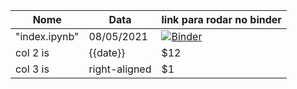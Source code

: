 | Nome          |      Data     |  link para rodar no binder |
|---------------|---------------|----------------------------|
| "index.ipynb" |  08/05/2021   | [![Binder](https://mybinder.org/badge_logo.svg)](https://mybinder.org/v2/gh/odairjosebellini/awk/main) |
| col 2 is |    {{date}}   |   $12 |
| col 3 is | right-aligned |    $1 |
